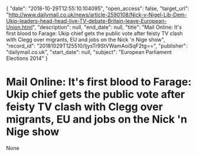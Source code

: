 {
  "date": "2018-10-29T12:55:10.104095", 
  "open_access": false, 
  "target_url": "http://www.dailymail.co.uk/news/article-2590108/Nick-v-Nigel-Lib-Dem-Ukip-leaders-head-head-live-TV-debate-Britain-leave-European-Union.html", 
  "description": null, 
  "end_date": null, 
  "title": "Mail Online: It's first blood to Farage: Ukip chief gets the public vote after feisty TV clash with Clegg over migrants, EU and jobs on the Nick 'n Nige show", 
  "record_id": "20181029T125510/IjysTr9StVWamAoiSqF2tg==", 
  "publisher": "dailymail.co.uk", 
  "start_date": null, 
  "subject": "European Parliament Elections 2014"
}

# Mail Online: It's first blood to Farage: Ukip chief gets the public vote after feisty TV clash with Clegg over migrants, EU and jobs on the Nick 'n Nige show

None